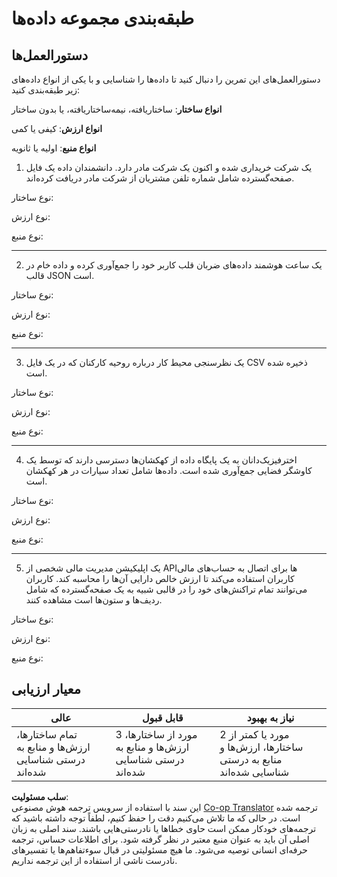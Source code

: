 <!--
CO_OP_TRANSLATOR_METADATA:
{
  "original_hash": "2e5cacb967c1e9dfd07809bfc441a0b4",
  "translation_date": "2025-08-24T21:35:43+00:00",
  "source_file": "1-Introduction/03-defining-data/assignment.md",
  "language_code": "fa"
}
-->
# طبقه‌بندی مجموعه داده‌ها

## دستورالعمل‌ها

دستورالعمل‌های این تمرین را دنبال کنید تا داده‌ها را شناسایی و با یکی از انواع داده‌های زیر طبقه‌بندی کنید:

**انواع ساختار**: ساختاریافته، نیمه‌ساختاریافته، یا بدون ساختار

**انواع ارزش**: کیفی یا کمی

**انواع منبع**: اولیه یا ثانویه

1. یک شرکت خریداری شده و اکنون یک شرکت مادر دارد. دانشمندان داده یک فایل صفحه‌گسترده شامل شماره تلفن مشتریان از شرکت مادر دریافت کرده‌اند.

نوع ساختار:

نوع ارزش:

نوع منبع:

---

2. یک ساعت هوشمند داده‌های ضربان قلب کاربر خود را جمع‌آوری کرده و داده خام در قالب JSON است.

نوع ساختار:

نوع ارزش:

نوع منبع:

---

3. یک نظرسنجی محیط کار درباره روحیه کارکنان که در یک فایل CSV ذخیره شده است.

نوع ساختار:

نوع ارزش:

نوع منبع:

---

4. اخترفیزیک‌دانان به یک پایگاه داده از کهکشان‌ها دسترسی دارند که توسط یک کاوشگر فضایی جمع‌آوری شده است. داده‌ها شامل تعداد سیارات در هر کهکشان است.

نوع ساختار:

نوع ارزش:

نوع منبع:

---

5. یک اپلیکیشن مدیریت مالی شخصی از APIها برای اتصال به حساب‌های مالی کاربران استفاده می‌کند تا ارزش خالص دارایی آن‌ها را محاسبه کند. کاربران می‌توانند تمام تراکنش‌های خود را در قالبی شبیه به یک صفحه‌گسترده که شامل ردیف‌ها و ستون‌ها است مشاهده کنند.

نوع ساختار:

نوع ارزش:

نوع منبع:

## معیار ارزیابی

عالی | قابل قبول | نیاز به بهبود
--- | --- | -- |
تمام ساختارها، ارزش‌ها و منابع به درستی شناسایی شده‌اند | 3 مورد از ساختارها، ارزش‌ها و منابع به درستی شناسایی شده‌اند | 2 مورد یا کمتر از ساختارها، ارزش‌ها و منابع به درستی شناسایی شده‌اند |

**سلب مسئولیت**:  
این سند با استفاده از سرویس ترجمه هوش مصنوعی [Co-op Translator](https://github.com/Azure/co-op-translator) ترجمه شده است. در حالی که ما تلاش می‌کنیم دقت را حفظ کنیم، لطفاً توجه داشته باشید که ترجمه‌های خودکار ممکن است حاوی خطاها یا نادرستی‌هایی باشند. سند اصلی به زبان اصلی آن باید به عنوان منبع معتبر در نظر گرفته شود. برای اطلاعات حساس، ترجمه حرفه‌ای انسانی توصیه می‌شود. ما هیچ مسئولیتی در قبال سوءتفاهم‌ها یا تفسیرهای نادرست ناشی از استفاده از این ترجمه نداریم.